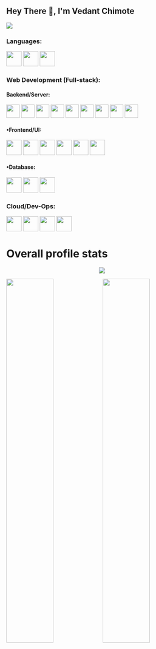 ## Hey There :wave:, I'm Vedant Chimote
![](https://komarev.com/ghpvc/?username=vedantchimote)

### Languages:
<code><img src="https://raw.githubusercontent.com/soumyadip007/soumyadip007/master/img/pl/c.png" height="40"></code>
<code><img src="https://raw.githubusercontent.com/soumyadip007/soumyadip007/master/img/pl/java.png" height="40"></code>
<code><img src="https://raw.githubusercontent.com/soumyadip007/soumyadip007/master/img/pl/python.png" height="40"></code>

### Web Development (Full-stack):

#### Backend/Server:
<code><img src="https://raw.githubusercontent.com/soumyadip007/soumyadip007/master/img/web/backend/j2ee.png" height="35"></code>
<code><img src="https://raw.githubusercontent.com/soumyadip007/soumyadip007/master/img/web/backend/jsp.png" height="35"></code>
<code><img src="https://raw.githubusercontent.com/soumyadip007/soumyadip007/master/img/web/backend/servlet.png" height="35"></code>
<code><img src="https://raw.githubusercontent.com/soumyadip007/soumyadip007/master/img/web/backend/spring-1.png" height="35"></code>
<code><img src="https://raw.githubusercontent.com/soumyadip007/soumyadip007/master/img/web/backend/spring-boot.png" height="35"></code>
<code><img src="https://raw.githubusercontent.com/soumyadip007/soumyadip007/master/img/web/backend/hibernate.jpeg" height="35"></code>
<code><img src="https://raw.githubusercontent.com/soumyadip007/soumyadip007/master/img/web/security/security.png" height="35"></code>
<code><img src="https://raw.githubusercontent.com/soumyadip007/soumyadip007/master/img/web/security/jwt.png" height="35"></code>
<code><img src="https://raw.githubusercontent.com/soumyadip007/soumyadip007/master/img/web/backend/tomcat.jpg" height="35"></code>

#### •Frontend/UI:
<code><img src="https://raw.githubusercontent.com/soumyadip007/soumyadip007/master/img/web/ui/html.png" height="40"></code>
<code><img src="https://raw.githubusercontent.com/soumyadip007/soumyadip007/master/img/web/ui/css.png" height="40"></code>
<code><img src="https://raw.githubusercontent.com/soumyadip007/soumyadip007/master/img/web/ui/bt.jpg" height="40"></code>
<code><img src="https://raw.githubusercontent.com/soumyadip007/soumyadip007/master/img/web/ui/thymeleaf.png" height="40"></code>
<code><img src="https://raw.githubusercontent.com/soumyadip007/soumyadip007/master/img/web/ui/angular.jpg" height="40"></code>
<code><img src="https://raw.githubusercontent.com/soumyadip007/soumyadip007/master/img/web/ui/ajax.png" height="40"></code>

#### •Database:
<code><img src="https://raw.githubusercontent.com/soumyadip007/soumyadip007/master/img/db/mysql1.png" height="40"></code>
<code><img src="https://raw.githubusercontent.com/soumyadip007/soumyadip007/master/img/db/oracle.png" height="40"></code>
<code><img src="https://raw.githubusercontent.com/soumyadip007/soumyadip007/master/img/db/mongo.png" height="40"></code>

### Cloud/Dev-Ops:

<code><img src="https://raw.githubusercontent.com/soumyadip007/soumyadip007/master/img/cloud/maven.png" height="40"></code>
<code><img src="https://raw.githubusercontent.com/soumyadip007/soumyadip007/master/img/cloud/git.png" height="40"></code>
<code><img src="https://raw.githubusercontent.com/soumyadip007/soumyadip007/master/img/cloud/github.png" height="40"></code>
<code><img src="https://raw.githubusercontent.com/soumyadip007/soumyadip007/master/img/cloud/docker.png" height="40"></code>


<!-- [![Top Langs](https://github-readme-stats.vercel.app/api/top-langs/?username=vedantchimote)](https://github.com/vedantchimote) -->
<h1>Overall profile stats</h1>
   <div style="text-align:center;">
      <img src="https://github-readme-stats.vercel.app/api/top-langs/?username=vedantchimote&langs_count=15&theme=tokyonight"/>
    </div>
<p>
    <img width=49.6% src="https://github-readme-stats.vercel.app/api?username=vedantchimote&show_icons=true&theme=tokyonight" />
    <img width=49.6% src="https://github-readme-streak-stats.herokuapp.com/?user=vedantchimote&theme=tokyonight" />
</p>

<!--
<h1>Overall profile stats</h1>
![](https://github-readme-stats.vercel.app/api?username=vedantchimote&count_private=true&theme=merko&show_icons=true&hide=prs)
--->

<!--
- 👋 Hi, I’m @vedantchimote
- 👀 I’m interested in Java, Jsp&Servlets, Spring, Hibernate.
- 🌱 I’m currently learning #JAVA ...
- 📫 How to reach me ...
--->

<!---
vedantchimote/vedantchimote is a ✨ special ✨ repository because its `README.md` (this file) appears on your GitHub profile.
You can click the Preview link to take a look at your changes.
--->
